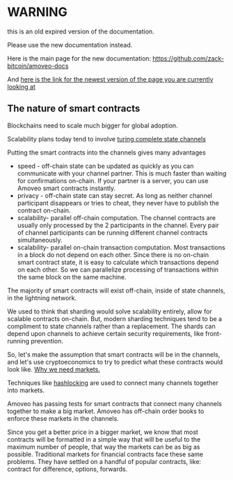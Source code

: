 WARNING
========

this is an old expired version of the documentation.

Please use the new documentation instead. 

Here is the main page for the new documentation: https://github.com/zack-bitcoin/amoveo-docs 

And [here is the link for the newest version of the page you are currently looking at](https://github.com/zack-bitcoin/amoveo-docs/blob/master//design/smart_contracts.md)

## The nature of smart contracts

Blockchains need to scale much bigger for global adoption.

Scalability plans today tend to involve [turing complete state channels](programmable_state_channels.md)

Putting the smart contracts into the channels gives many advantages
* speed - off-chain state can be updated as quickly as you can communicate with your channel partner. This is much faster than waiting for confirmations on-chain. If your partner is a server, you can use Amoveo smart contracts instantly.
* privacy - off-chain state can stay secret. As long as neither channel participant disappears or tries to cheat, they never have to publish the contract on-chain.
* scalability- parallel off-chain computation. The channel contracts are usually only processed by the 2 participants in the channel. Every pair of channel participants can be running different channel contracts simultaneously.
* scalability- parallel on-chain transaction computation. Most transactions in a block do not depend on each other. Since there is no on-chain smart contract state, it is easy to calculate which transactions depend on each other. So we can parallelize processing of transactions within the same block on the same machine.

The majority of smart contracts will exist off-chain, inside of state channels, in the lightning network.

We used to think that sharding would solve scalability entirely, allow for scalable contracts on-chain. But, modern sharding techniques tend to be a compliment to state channels rather than a replacement. The shards can depend upon channels to achieve certain security requirements, like front-running prevention.

So, let's make the assumption that smart contracts will be in the channels, and let's use cryptoeconomics to try to predict what these contracts would look like. 
[Why we need markets.](why_markets.md)

Techniques like [hashlocking](https://en.bitcoin.it/wiki/Atomic_cross-chain_trading) are used to connect many channels together into markets.

Amoveo has passing tests for smart contracts that connect many channels together to make a big market. Amoveo has off-chain order books to enforce these markets in the channels.

Since you get a better price in a bigger market, we know that most contracts will be formatted in a simple way that will be useful to the maximum number of people, that way the markets can be as big as possible.
Traditional markets for financial contracts face these same problems. They have settled on a handful of popular contracts, like: contract for difference, options, forwards.
